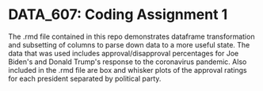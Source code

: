 # DATA_607: Coding Assignment 1

The .rmd file contained in this repo demonstrates dataframe transformation and subsetting of columns to parse down data to a more useful state.
The data that was used includes approval/disapproval percentages for Joe Biden's and Donald Trump's response to the coronavirus pandemic.
Also included in the .rmd file are box and whisker plots of the approval ratings for each president separated by political party.

